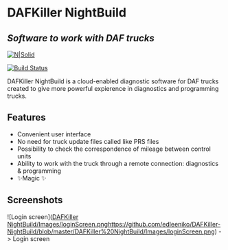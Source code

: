 # DAFKiller NightBuild
## _Software to work with DAF trucks_

[![N|Solid](https://cldup.com/dTxpPi9lDf.thumb.png)](https://nodesource.com/products/nsolid)

[![Build Status](https://travis-ci.org/joemccann/dillinger.svg?branch=master)](https://travis-ci.org/joemccann/dillinger)

DAFKiller NightBuild is a cloud-enabled diagnostic software for DAF trucks created to give more powerful expierence in diagnostics and programming trucks.

## Features
- Convenient user interface
- No need for truck update files called like PRS files
- Possibility to check the correspondence of mileage between control units
- Ability to work with the truck through a remote connection: diagnostics & programming
- ✨Magic ✨

## Screenshots
![Login screen]([DAFKiller NightBuild/Images/loginScreen.png](https://github.com/edleeniko/DAFKiller-NightBuild/blob/master/DAFKiller%20NightBuild/Images/loginScreen.png)https://github.com/edleeniko/DAFKiller-NightBuild/blob/master/DAFKiller%20NightBuild/Images/loginScreen.png)
-> Login screen

